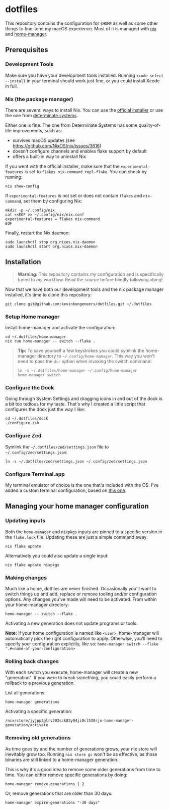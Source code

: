 # dotfiles
This repository contains the configuration for `$HOME` as well as some other things to fine-tune my macOS experience.
Most of it is managed with [nix](https://nixos.org/) and [home-manager](https://github.com/nix-community/home-manager).

## Prerequisites
### Development Tools
Make sure you have your development tools installed. Running `xcode-select --install` in your terminal should work just fine, or you could install Xcode in full.

### Nix (the package manager)
There are several ways to install Nix. You can use the [official installer](https://nixos.org/download#nix-install-macos) or use the one from [determinate systems](https://github.com/DeterminateSystems/nix-installer).

Either one is fine. The one from Determinate Systems has some quality-of-life improvements, such as:
- survives macOS updates (see https://github.com/NixOS/nix/issues/3616)
- doesn't configure channels and enables flake support by default
- offers a built-in way to uninstall Nix

If you went with the official installer, make sure that the `experimental-features` is set to `flakes nix-command repl-flake`. You can check by running:
```console
nix show-config
```

If `experimental-features` is not set or does not contain `flakes` and `nix-command`, set them by configuring Nix:
```console
mkdir -p ~/.config/nix
cat <<EOF >> ~/.config/nix/nix.conf
experimental-features = flakes nix-command
EOF
```

Finally, restart the Nix daemon:
```console
sudo launchctl stop org.nixos.nix-daemon
sudo launchctl start org.nixos.nix-daemon
```

## Installation
> **Warning:** This repository contains _my_ configuration and is specifically tuned to _my_ workflow. Read the source before blindly following along!

Now that we have both our development tools and the nix package manager installed, it's time to clone this repository:
```console
git clone git@github.com:kevinbungeneers/dotfiles.git ~/.dotfiles
```

### Setup Home manager
Install home-manager and activate the configuration:
```console
cd ~/.dotfiles/home-manager
nix run home-manager -- switch --flake .
```

> **Tip:** To save yourself a few keystrokes you could symlink the home-manager directory to `~/.config/home-manager`.
This way you won't need to pass the `dir` option when invoking the switch command:
>```shell
> ln -s ~/.dotfiles/home-manager ~/.config/home-manager
> home-manager switch
> ```

### Configure the Dock
Going through System Settings and dragging icons in and out of the dock is a bit too tedious for my taste. That's why I created a little script that configures the dock just the way I like:
```console
cd ~/.dotfiles/dock
./configure.zsh
```

### Configure Zed
Symlink the `~/.dotfiles/zed/settings.json` file to `~/.config/zed/settings.json`:
```console
ln -s ~/.dotfiles/zed/settings.json ~/.config/zed/settings.json
```

### Configure Terminal.app
My terminal emulator of choice is the one that's included with the OS. I've added a custom terminal configuration, based on [this one](https://github.com/nordtheme/terminal-app).

## Managing your home manager configuration
### Updating inputs
Both the `home-manager` and `nixpkgs` inputs are pinned to a specific version in the `flake.lock` file.
Updating these are just a simple command away:
```shell
nix flake update
```

Alternatively you could also update a single input:
```shell
nix flake update nixpkgs
```

### Making changes
Much like a home, dotfiles are never finished. Occasionally you'll want to switch things up and add, replace or remove tooling and/or configuration options.
Any changes you've made will need to be activated. From within your home-manager directory:
```console
home-manager -- switch --flake .
```

Activating a new generation does not update programs or tools.

**Note:** If your home configuration is named like `<user>`, home-manager will automatically pick the right configuration to apply. Otherwise, you'll need to specify your configuration explicitly, like so: `home-manager switch --flake ".#<name-of-your-configuration>`

### Rolling back changes
With each switch you execute, home-manager will create a new "generation". If you were to break something, you could easily perform a rollback to a previous generation.

List all generations:
```console
home-manager generations
```

Activating a specific generation:
```console
/nix/store/jyjpp3glrv202sck83y04ji0cl538rjn-home-manager-generation/activate
```

### Removing old generations
As time goes by and the number of generations grows, your nix store will inevitably grow too. Running `nix store gc` won't be as effective, as those binaries are still linked to a home-manager generation.

This is why it's a good idea to remove some older generations from time to time. You can either remove specific generations by doing:
```console
home-manager remove-generations 1 2
```

Or, remove generations that are older than 30 days:
```console
home-manager expire-generations "-30 days"
```
